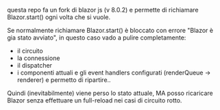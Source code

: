 questa repo fa un fork di blazor js (v 8.0.2) e permette di richiamare Blazor.start() ogni volta che si vuole.

Se normalmente richiamare Blazor.start() è bloccato con errore "Blazor è gia stato avviato", in questo caso vado a pulire completamente:
- il circuito
- la connessione
- il dispatcher
- i componenti attuali e gli event handlers configurati (renderQueue -> renderer)
e permetto di ripartire..

Quindi (inevitabilmente) viene perso lo stato attuale, MA posso ricaricare Blazor senza effettuare un full-reload nei casi di circuito rotto.
